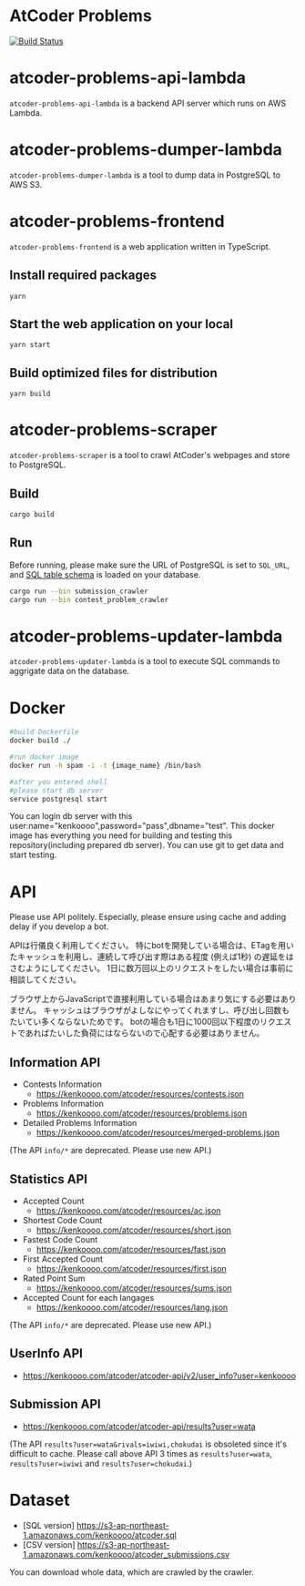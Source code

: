 # AtCoder Problems

[![Build Status](https://travis-ci.org/kenkoooo/AtCoderProblems.svg?branch=master)](https://travis-ci.org/kenkoooo/AtCoderProblems)

# atcoder-problems-api-lambda

`atcoder-problems-api-lambda` is a backend API server which runs on AWS Lambda.

# atcoder-problems-dumper-lambda

`atcoder-problems-dumper-lambda` is a tool to dump data in PostgreSQL to AWS S3.

# atcoder-problems-frontend

`atcoder-problems-frontend` is a web application written in TypeScript.

## Install required packages
```
yarn
```

## Start the web application on your local
```
yarn start
```

## Build optimized files for distribution
```
yarn build
```

# atcoder-problems-scraper

`atcoder-problems-scraper` is a tool to crawl AtCoder's webpages and store to PostgreSQL. 

## Build
```bash
cargo build
```

## Run
Before running, please make sure the URL of PostgreSQL is set to `SQL_URL`, and [SQL table schema](config/database-definition.sql) is loaded on your database.

```bash
cargo run --bin submission_crawler
cargo run --bin contest_problem_crawler
```

# atcoder-problems-updater-lambda
`atcoder-problems-updater-lambda` is a tool to execute SQL commands to aggrigate data on the database.


# Docker

```bash
#build Dockerfile
docker build ./

#run docker image
docker run -h spam -i -t {image_name} /bin/bash

#after you entered shell
#please start db server
service postgresql start

```
You can login db server with this user:name="kenkoooo",password="pass",dbname="test".
This docker image has everything you need for building and testing this repository(including prepared db server).
You can use git to get data and start testing.

# API

Please use API politely.
Especially, please ensure using cache and adding delay if you develop a bot.

APIは行儀良く利用してください。
特にbotを開発している場合は、ETagを用いたキャッシュを利用し、連続して呼び出す際はある程度 (例えば1秒) の遅延をはさむようにしてください。
1日に数万回以上のリクエストをしたい場合は事前に相談してください。

ブラウザ上からJavaScriptで直接利用している場合はあまり気にする必要はありません。
キャッシュはブラウザがよしなにやってくれますし、呼び出し回数もたいてい多くならないためです。
botの場合も1日に1000回以下程度のリクエストであればたいした負荷にはならないので心配する必要はありません。

## Information API

- Contests Information
  - https://kenkoooo.com/atcoder/resources/contests.json
- Problems Information
  - https://kenkoooo.com/atcoder/resources/problems.json
- Detailed Problems Information
  - https://kenkoooo.com/atcoder/resources/merged-problems.json

(The API `info/*` are deprecated. Please use new API.)

## Statistics API

- Accepted Count
  - https://kenkoooo.com/atcoder/resources/ac.json
- Shortest Code Count
  - https://kenkoooo.com/atcoder/resources/short.json
- Fastest Code Count
  - https://kenkoooo.com/atcoder/resources/fast.json
- First Accepted Count
  - https://kenkoooo.com/atcoder/resources/first.json
- Rated Point Sum
  - https://kenkoooo.com/atcoder/resources/sums.json
- Accepted Count for each langages
  - https://kenkoooo.com/atcoder/resources/lang.json

(The API `info/*` are deprecated. Please use new API.)

## UserInfo API
- https://kenkoooo.com/atcoder/atcoder-api/v2/user_info?user=kenkoooo

## Submission API
- https://kenkoooo.com/atcoder/atcoder-api/results?user=wata

(The API `results?user=wata&rivals=iwiwi,chokudai` is obsoleted since it's difficult to cache. Please call above API 3 times as `results?user=wata`, `results?user=iwiwi` and `results?user=chokudai`.)

# Dataset

- [SQL version] https://s3-ap-northeast-1.amazonaws.com/kenkoooo/atcoder.sql
- [CSV version] https://s3-ap-northeast-1.amazonaws.com/kenkoooo/atcoder_submissions.csv

You can download whole data, which are crawled by the crawler.
